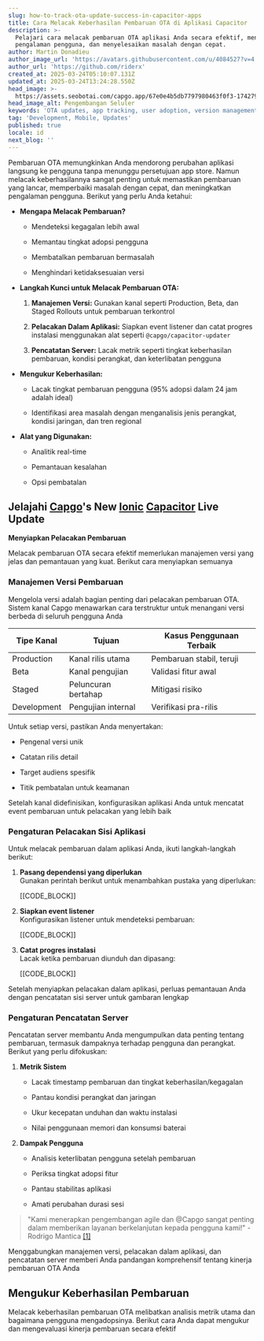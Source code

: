 ```yaml
---
slug: how-to-track-ota-update-success-in-capacitor-apps
title: Cara Melacak Keberhasilan Pembaruan OTA di Aplikasi Capacitor
description: >-
  Pelajari cara melacak pembaruan OTA aplikasi Anda secara efektif, meningkatkan
  pengalaman pengguna, dan menyelesaikan masalah dengan cepat.
author: Martin Donadieu
author_image_url: 'https://avatars.githubusercontent.com/u/4084527?v=4'
author_url: 'https://github.com/riderx'
created_at: 2025-03-24T05:10:07.131Z
updated_at: 2025-03-24T13:24:28.550Z
head_image: >-
  https://assets.seobotai.com/capgo.app/67e0e4b5db7797980463f0f3-1742793019156.jpg
head_image_alt: Pengembangan Seluler
keywords: 'OTA updates, app tracking, user adoption, version management, error monitoring'
tag: 'Development, Mobile, Updates'
published: true
locale: id
next_blog: ''
---
```


Pembaruan OTA memungkinkan Anda mendorong perubahan aplikasi langsung ke pengguna tanpa menunggu persetujuan app store. Namun melacak keberhasilannya sangat penting untuk memastikan pembaruan yang lancar, memperbaiki masalah dengan cepat, dan meningkatkan pengalaman pengguna. Berikut yang perlu Anda ketahui:

-   **Mengapa Melacak Pembaruan?**
    
    -   Mendeteksi kegagalan lebih awal
        
    -   Memantau tingkat adopsi pengguna
        
    -   Membatalkan pembaruan bermasalah
        
    -   Menghindari ketidaksesuaian versi
        
-   **Langkah Kunci untuk Melacak Pembaruan OTA:**
    
    1.  **Manajemen Versi:** Gunakan kanal seperti Production, Beta, dan Staged Rollouts untuk pembaruan terkontrol
        
    2.  **Pelacakan Dalam Aplikasi:** Siapkan event listener dan catat progres instalasi menggunakan alat seperti `@capgo/capacitor-updater`
        
    3.  **Pencatatan Server:** Lacak metrik seperti tingkat keberhasilan pembaruan, kondisi perangkat, dan keterlibatan pengguna
        
-   **Mengukur Keberhasilan:**
    
    -   Lacak tingkat pembaruan pengguna (95% adopsi dalam 24 jam adalah ideal)
        
    -   Identifikasi area masalah dengan menganalisis jenis perangkat, kondisi jaringan, dan tren regional
        
-   **Alat yang Digunakan:**
    
    -   Analitik real-time
        
    -   Pemantauan kesalahan
        
    -   Opsi pembatalan
        

## Jelajahi [Capgo](https://capgo.app/)'s New [Ionic](https://ionicframeworkcom/) [Capacitor](https://capacitorjscom/) Live Update 

**Menyiapkan Pelacakan Pembaruan**

Melacak pembaruan OTA secara efektif memerlukan manajemen versi yang jelas dan pemantauan yang kuat. Berikut cara menyiapkan semuanya

### Manajemen Versi Pembaruan

Mengelola versi adalah bagian penting dari pelacakan pembaruan OTA. Sistem kanal Capgo menawarkan cara terstruktur untuk menangani versi berbeda di seluruh pengguna Anda

| Tipe Kanal | Tujuan | Kasus Penggunaan Terbaik |
| --- | --- | --- |
| Production | Kanal rilis utama | Pembaruan stabil, teruji |
| Beta | Kanal pengujian | Validasi fitur awal |
| Staged | Peluncuran bertahap | Mitigasi risiko |
| Development | Pengujian internal | Verifikasi pra-rilis |

Untuk setiap versi, pastikan Anda menyertakan:

-   Pengenal versi unik
    
-   Catatan rilis detail
    
-   Target audiens spesifik
    
-   Titik pembatalan untuk keamanan
    

Setelah kanal didefinisikan, konfigurasikan aplikasi Anda untuk mencatat event pembaruan untuk pelacakan yang lebih baik

### Pengaturan Pelacakan Sisi Aplikasi

Untuk melacak pembaruan dalam aplikasi Anda, ikuti langkah-langkah berikut:

1.  **Pasang dependensi yang diperlukan**  
    Gunakan perintah berikut untuk menambahkan pustaka yang diperlukan:
    
    [[CODE_BLOCK]]
    
2.  **Siapkan event listener**  
    Konfigurasikan listener untuk mendeteksi pembaruan:
    
    [[CODE_BLOCK]]
    
3.  **Catat progres instalasi**  
    Lacak ketika pembaruan diunduh dan dipasang:
    
    [[CODE_BLOCK]]
    

Setelah menyiapkan pelacakan dalam aplikasi, perluas pemantauan Anda dengan pencatatan sisi server untuk gambaran lengkap

### Pengaturan Pencatatan Server

Pencatatan server membantu Anda mengumpulkan data penting tentang pembaruan, termasuk dampaknya terhadap pengguna dan perangkat. Berikut yang perlu difokuskan:

1.  **Metrik Sistem**
    
    -   Lacak timestamp pembaruan dan tingkat keberhasilan/kegagalan
        
    -   Pantau kondisi perangkat dan jaringan
        
    -   Ukur kecepatan unduhan dan waktu instalasi
        
    -   Nilai penggunaan memori dan konsumsi baterai
        
2.  **Dampak Pengguna**
    
    -   Analisis keterlibatan pengguna setelah pembaruan
        
    -   Periksa tingkat adopsi fitur
        
    -   Pantau stabilitas aplikasi
        
    -   Amati perubahan durasi sesi
        

> "Kami menerapkan pengembangan agile dan @Capgo sangat penting dalam memberikan layanan berkelanjutan kepada pengguna kami!" - Rodrigo Mantica [\[1\]](https://capgo.app/)

Menggabungkan manajemen versi, pelacakan dalam aplikasi, dan pencatatan server memberi Anda pandangan komprehensif tentang kinerja pembaruan OTA Anda

## Mengukur Keberhasilan Pembaruan

Melacak keberhasilan pembaruan OTA melibatkan analisis metrik utama dan bagaimana pengguna mengadopsinya. Berikut cara Anda dapat mengukur dan mengevaluasi kinerja pembaruan secara efektif